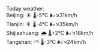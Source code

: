 Today weather:  
Beijing: ☀️   🌡️-5°C 🌬️↘31km/h  
Tianjin: ☀️   🌡️-4°C 🌬️↘35km/h  
Shijiazhuang: 🌧   🌡️+2°C 🌬️↘18km/h  
Tangshan: ⛅️  🌡️-3°C 🌬️↘24km/h  
